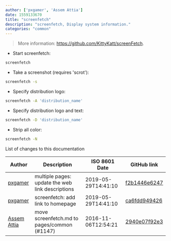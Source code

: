 ```yaml
---
author: ['pxgamer', 'Assem Attia']
date: 1559133670
title: "screenfetch"
description: "screenfetch, Display system information."
categories: "common"
---
```

> More information: <https://github.com/KittyKatt/screenFetch>.

- Start screenfetch:

```bash
screenfetch
```

- Take a screenshot (requires 'scrot'):

```bash
screenfetch -s
```

- Specify distribution logo:

```bash
screenfetch -A 'distribution_name'
```

- Specify distribution logo and text:

```bash
screenfetch -D 'distribution_name'
```

- Strip all color:

```bash
screenfetch -N
```
List of changes to this documentation


Author | Description | ISO 8601 Date | GitHub link
------|-----|-----|-----
[pxgamer](mailto:owzie123@gmail.com) | multiple pages: update the web link descriptions | 2019-05-29T14:41:10 | [f2b1446e6247](https://github.com/tldr-pages/tldr/commit/f2b1446e6247d3e794ee6577dee0c867dfc9af26)
[pxgamer](mailto:owzie123@gmail.com) | screenfetch: add link to homepage | 2019-05-29T14:41:10 | [ca6fdd949426](https://github.com/tldr-pages/tldr/commit/ca6fdd9494266c734dd934f67290145cfa42d648)
[Assem Attia](mailto:assem.m.ahmad@gmail.com) | move screenfetch.md to pages/common (#1147) | 2016-11-06T12:54:21 | [2940e07f92e3](https://github.com/tldr-pages/tldr/commit/2940e07f92e3f8737372098e63618dca5a838f65)

